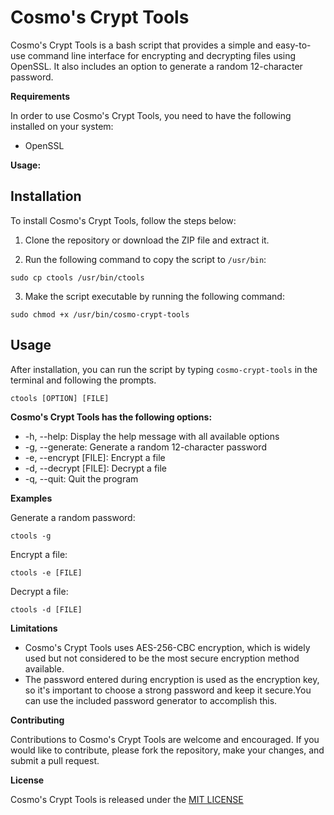 # Cosmo's Crypt Tools

Cosmo's Crypt Tools is a bash script that provides a simple and easy-to-use command line interface for encrypting and decrypting files using OpenSSL. It also includes an option to generate a random 12-character password.

**Requirements**

In order to use Cosmo's Crypt Tools, you need to have the following installed on your system:

*   OpenSSL

**Usage:**

## Installation

To install Cosmo's Crypt Tools, follow the steps below:

1. Clone the repository or download the ZIP file and extract it.

2. Run the following command to copy the script to `/usr/bin`:

  `sudo cp ctools /usr/bin/ctools`

3. Make the script executable by running the following command:

  `sudo chmod +x /usr/bin/cosmo-crypt-tools`

## Usage

After installation, you can run the script by typing `cosmo-crypt-tools` in the terminal and following the prompts.

  `ctools [OPTION] [FILE]`

**Cosmo's Crypt Tools has the following options:**

*    -h, --help: Display the help message with all available options
*    -g, --generate: Generate a random 12-character password
*    -e, --encrypt [FILE]: Encrypt a file
*    -d, --decrypt [FILE]: Decrypt a file
*    -q, --quit: Quit the program

**Examples**

Generate a random password:

  `ctools -g`

Encrypt a file:

  `ctools -e [FILE]`

Decrypt a file:

  `ctools -d [FILE]`

**Limitations**

*    Cosmo's Crypt Tools uses AES-256-CBC encryption, which is widely used but not considered to be the most secure encryption method available.
*    The password entered during encryption is used as the encryption key, so it's important to choose a strong password and keep it secure.You can use the included password generator to accomplish this.

**Contributing**

Contributions to Cosmo's Crypt Tools are welcome and encouraged. If you would like to contribute, please fork the repository, make your changes, and submit a pull request.

**License**

Cosmo's Crypt Tools is released under the [MIT LICENSE](https://opensource.org/licenses/MIT "MIT License")
